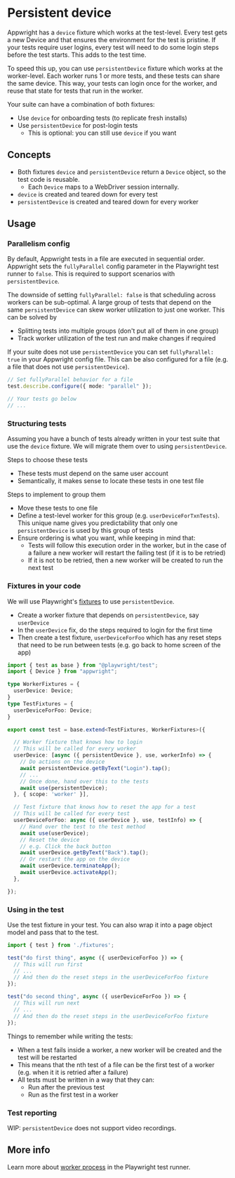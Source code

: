 # Persistent device

Appwright has a `device` fixture which works at the test-level. Every test gets a new Device
and that ensures the environment for the test is pristine. If your tests require user logins,
every test will need to do some login steps before the test starts. This adds to the test time.

To speed this up, you can use `persistentDevice` fixture which works at the worker-level. Each
worker runs 1 or more tests, and these tests can share the same device. This way, your tests
can login once for the worker, and reuse that state for tests that run in the worker.

Your suite can have a combination of both fixtures:
- Use `device` for onboarding tests (to replicate fresh installs)
- Use `persistentDevice` for post-login tests
  - This is optional: you can still use `device` if you want

## Concepts

- Both fixtures `device` and `persistentDevice` return a `Device` object, so the test code
  is reusable.
  - Each `Device` maps to a WebDriver session internally.
- `device` is created and teared down for every test
- `persistentDevice` is created and teared down for every worker

## Usage

### Parallelism config

By default, Appwright tests in a file are executed in sequential order. Appwright sets the
`fullyParallel` config parameter in the Playwright test runner to `false`. This is
required to support scenarios with `persistentDevice`.

The downside of setting `fullyParallel: false` is that scheduling across workers can
be sub-optimal. A large group of tests that depend on the same `persistentDevice`
can skew worker utilization to just one worker. This can be solved by
- Splitting tests into multiple groups (don't put all of them in one group)
- Track worker utilization of the test run and make changes if required

If your suite does not use `persistentDevice` you can set `fullyParallel: true` in
your Appwright config file. This can be also configured for a file (e.g. a file that
does not use `persistentDevice`).

```ts
// Set fullyParallel behavior for a file
test.describe.configure({ mode: "parallel" });

// Your tests go below
// ...
```

### Structuring tests

Assuming you have a bunch of tests already written in your test suite that
use the `device` fixture. We will migrate them over to using `persistentDevice`.

Steps to choose these tests
- These tests must depend on the same user account
- Semantically, it makes sense to locate these tests in one test file

Steps to implement to group them
- Move these tests to one file
- Define a test-level worker for this group (e.g. `userDeviceForTxnTests`). This
  unique name gives you predictability that only one `persistentDevice` is used by this
  group of tests
- Ensure ordering is what you want, while keeping in mind that:
  - Tests will follow this execution order in the worker, but in the case of a failure
    a new worker will restart the failing test (if it is to be retried)
  - If it is not to be retried, then a new worker will be created to run the next test

### Fixtures in your code

We will use Playwright's [fixtures](https://playwright.dev/docs/test-fixtures) to use
`persistentDevice`.

- Create a worker fixture that depends on `persistentDevice`, say `userDevice`
- In the `userDevice` fix, do the steps required to login for the first time
- Then create a test fixture, `userDeviceForFoo` which has any reset steps that
  need to be run between tests (e.g. go back to home screen of the app)

```ts
import { test as base } from "@playwright/test";
import { Device } from "appwright";

type WorkerFixtures = {
  userDevice: Device;
}
type TestFixtures = {
  userDeviceForFoo: Device;
}

export const test = base.extend<TestFixtures, WorkerFixtures>({

  // Worker fixture that knows how to login
  // This will be called for every worker
  userDevice: [async ({ persistentDevice }, use, workerInfo) => {
    // Do actions on the device
    await persistentDevice.getByText("Login").tap();
    // ...
    // Once done, hand over this to the tests
    await use(persistentDevice);
  }, { scope: 'worker' }],

  // Test fixture that knows how to reset the app for a test
  // This will be called for every test
  userDeviceForFoo: async ({ userDevice }, use, testInfo) => {
    // Hand over the test to the test method
    await use(userDevice);
    // Reset the device
    // e.g. Click the back button
    await userDevice.getByText("Back").tap();
    // Or restart the app on the device
    await userDevice.terminateApp();
    await userDevice.activateApp();
  },

});
```

### Using in the test

Use the test fixture in your test. You can also wrap it into a page object model
and pass that to the test.

```ts
import { test } from './fixtures';

test("do first thing", async ({ userDeviceForFoo }) => {
  // This will run first
  // ...
  // And then do the reset steps in the userDeviceForFoo fixture
});

test("do second thing", async ({ userDeviceForFoo }) => {
  // This will run next
  // ...
  // And then do the reset steps in the userDeviceForFoo fixture
});
```

Things to remember while writing the tests:

- When a test fails inside a worker, a new worker will be created and the test
  will be restarted
- This means that the nth test of a file can be the first test of a worker (e.g. when it
  it is retried after a failure)
- All tests must be written in a way that they can:
  - Run after the previous test
  - Run as the first test in a worker

### Test reporting

WIP: `persistentDevice` does not support video recordings.

## More info

Learn more about [worker process](https://playwright.dev/docs/test-parallel) in the
Playwright test runner.
